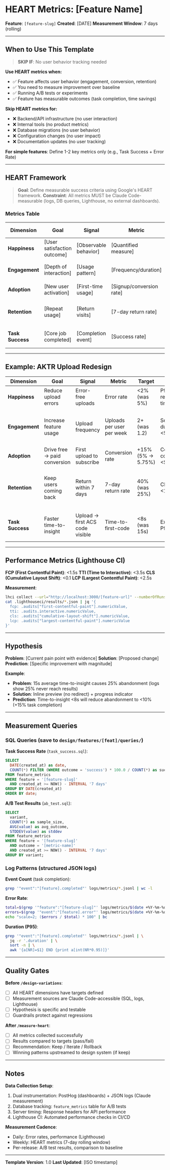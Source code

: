# HEART Metrics: [Feature Name]

**Feature**: `[feature-slug]`
**Created**: [DATE]
**Measurement Window**: 7 days (rolling)

---

## When to Use This Template

> **SKIP IF**: No user behavior tracking needed

**Use HEART metrics when:**
- ✅ Feature affects user behavior (engagement, conversion, retention)
- ✅ You need to measure improvement over baseline
- ✅ Running A/B tests or experiments
- ✅ Feature has measurable outcomes (task completion, time savings)

**Skip HEART metrics for:**
- ❌ Backend/API infrastructure (no user interaction)
- ❌ Internal tools (no product metrics)
- ❌ Database migrations (no user behavior)
- ❌ Configuration changes (no user impact)
- ❌ Documentation updates (no user tracking)

**For simple features**: Define 1-2 key metrics only (e.g., Task Success + Error Rate)

---

## HEART Framework

> **Goal**: Define measurable success criteria using Google's HEART framework.
> **Constraint**: All metrics MUST be Claude Code-measurable (logs, DB queries, Lighthouse, no external dashboards).

### Metrics Table

| Dimension | Goal | Signal | Metric | Target | Guardrail | Measurement Source |
|-----------|------|--------|--------|--------|-----------|-------------------|
| **Happiness** | [User satisfaction outcome] | [Observable behavior] | [Quantified measure] | [e.g., <2% error rate] | [Don't harm: e.g., P95 <500ms] | `grep -c 'level":"error' logs/errors/*.json` |
| **Engagement** | [Depth of interaction] | [Usage pattern] | [Frequency/duration] | [e.g., 3+ sessions/week] | [Max: e.g., <5min session] | `SELECT AVG(duration_sec) FROM feature_metrics WHERE...` |
| **Adoption** | [New user activation] | [First-time usage] | [Signup/conversion rate] | [e.g., +20% signups] | [Cost: <$5 CAC] | `SELECT COUNT(*) FROM users WHERE created_at >= ...` |
| **Retention** | [Repeat usage] | [Return visits] | [7-day return rate] | [e.g., 40% return] | [Churn: <10%/month] | `SELECT COUNT(DISTINCT user_id) FROM user_sessions WHERE...` |
| **Task Success** | [Core job completed] | [Completion event] | [Success rate] | [e.g., 85% complete] | [Time: <30s P95] | `grep 'event":"[feature].completed' logs/metrics/*.jsonl \| wc -l` |

---

## Example: AKTR Upload Redesign

| Dimension | Goal | Signal | Metric | Target | Guardrail | Measurement Source |
|-----------|------|--------|--------|--------|-----------|-------------------|
| **Happiness** | Reduce upload errors | Error-free uploads | Error rate | <2% (was 5%) | P95 response time <10s | `grep -c '"event":"upload.error"' logs/metrics/$(date +%Y-%m-%d).jsonl` |
| **Engagement** | Increase feature usage | Upload frequency | Uploads per user per week | 2+ (was 1.2) | Session duration <5min | `SELECT user_id, COUNT(*) FROM feature_metrics WHERE feature='aktr_upload' AND created_at >= NOW() - INTERVAL '7 days' GROUP BY user_id` |
| **Adoption** | Drive free → paid conversion | First upload to subscribe | Conversion rate | +15% (5% → 5.75%) | Cost per conversion <$10 | `SELECT COUNT(*) FROM users WHERE plan='paid' AND created_at >= ...` |
| **Retention** | Keep users coming back | Return within 7 days | 7-day return rate | 40% (was 25%) | Churn <10%/month | `SELECT COUNT(DISTINCT user_id) / (SELECT COUNT(*) FROM users WHERE created_at < NOW() - INTERVAL '7 days') FROM user_sessions WHERE created_at >= NOW() - INTERVAL '7 days'` |
| **Task Success** | Faster time-to-insight | Upload → first ACS code visible | Time-to-first-code | <8s (was 15s) | Extraction P95 <10s | `SELECT AVG(EXTRACT(EPOCH FROM (completed_at - started_at))) FROM extraction_logs WHERE created_at >= NOW() - INTERVAL '7 days'` |

---

## Performance Metrics (Lighthouse CI)

**FCP (First Contentful Paint)**: <1.5s
**TTI (Time to Interactive)**: <3.5s
**CLS (Cumulative Layout Shift)**: <0.1
**LCP (Largest Contentful Paint)**: <2.5s

**Measurement**:
```bash
lhci collect --url="http://localhost:3000/[feature-url]" --numberOfRuns=5
cat .lighthouseci/results/*.json | jq '{
  fcp: .audits["first-contentful-paint"].numericValue,
  tti: .audits.interactive.numericValue,
  cls: .audits["cumulative-layout-shift"].numericValue,
  lcp: .audits["largest-contentful-paint"].numericValue
}'
```

---

## Hypothesis

**Problem**: [Current pain point with evidence]
**Solution**: [Proposed change]
**Prediction**: [Specific improvement with magnitude]

**Example**:
- **Problem**: 15s average time-to-insight causes 25% abandonment (logs show 25% never reach results)
- **Solution**: Inline preview (no redirect) + progress indicator
- **Prediction**: Time-to-insight <8s will reduce abandonment to <10% (+15% task completion)

---

## Measurement Queries

### SQL Queries (save to `design/features/[feat]/queries/`)

**Task Success Rate** (`task_success.sql`):
```sql
SELECT
  DATE(created_at) as date,
  COUNT(*) FILTER (WHERE outcome = 'success') * 100.0 / COUNT(*) as success_rate
FROM feature_metrics
WHERE feature = '[feature-slug]'
  AND created_at >= NOW() - INTERVAL '7 days'
GROUP BY DATE(created_at)
ORDER BY date;
```

**A/B Test Results** (`ab_test.sql`):
```sql
SELECT
  variant,
  COUNT(*) as sample_size,
  AVG(value) as avg_outcome,
  STDDEV(value) as stddev
FROM feature_metrics
WHERE feature = '[feature-slug]'
  AND outcome = '[metric-name]'
  AND created_at >= NOW() - INTERVAL '7 days'
GROUP BY variant;
```

### Log Patterns (structured JSON logs)

**Event Count** (task completion):
```bash
grep '"event":"[feature].completed"' logs/metrics/*.jsonl | wc -l
```

**Error Rate**:
```bash
total=$(grep '"feature":"[feature-slug]"' logs/metrics/$(date +%Y-%m-%d).jsonl | wc -l)
errors=$(grep '"event":"[feature].error"' logs/metrics/$(date +%Y-%m-%d).jsonl | wc -l)
echo "scale=2; ($errors / $total) * 100" | bc
```

**Duration (P95)**:
```bash
grep '"event":"[feature].completed"' logs/metrics/*.jsonl | \
  jq -r '.duration' | \
  sort -n | \
  awk '{a[NR]=$1} END {print a[int(NR*0.95)]}'
```

---

## Quality Gates

**Before `/design-variations`**:
- [ ] All HEART dimensions have targets defined
- [ ] Measurement sources are Claude Code-accessible (SQL, logs, Lighthouse)
- [ ] Hypothesis is specific and testable
- [ ] Guardrails protect against regressions

**After `/measure-heart`**:
- [ ] All metrics collected successfully
- [ ] Results compared to targets (pass/fail)
- [ ] Recommendation: Keep / Iterate / Rollback
- [ ] Winning patterns upstreamed to design system (if keep)

---

## Notes

**Data Collection Setup**:
1. Dual instrumentation: PostHog (dashboards) + JSON logs (Claude measurement)
2. Database tracking: `feature_metrics` table for A/B tests
3. Server timing: Response headers for API performance
4. Lighthouse CI: Automated performance checks in CI/CD

**Measurement Cadence**:
- Daily: Error rates, performance (Lighthouse)
- Weekly: HEART metrics (7-day rolling window)
- Per-release: A/B test results, comparison to baseline

---

**Template Version**: 1.0
**Last Updated**: [ISO timestamp]
